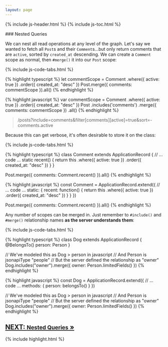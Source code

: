 ```yaml
---
layout: page
---
```


{% include js-header.html %}
{% include js-toc.html %}

<div markdown="1" class="col-md-8 col-md-offset-1">
### Nested Queries

We can nest all read operations at any level of the graph. Let's say we wanted to
fetch all `Post`s and their `Comment`s...but only return comments that
are `active`, sorted by `created_at` descending. We can create a
`Comment` scope as normal, then `#merge()` it into our `Post` scope:

{% include js-code-tabs.html %}
<div markdown="1" class="code-tabs">
{% highlight typescript %}
let commentScope = Comment
  .where({ active: true })
  .order({ created_at: "desc" })
Post.merge({ comments: commentScope }).all()
{% endhighlight %}

{% highlight javascript %}
var commentScope = Comment
  .where({ active: true })
  .order({ created_at: "desc" })
Post
  .includes('comments')
  .merge({ comments: commentScope })
  .all()
{% endhighlight %}
</div>
<blockquote class="url">
  <p>/posts?include=comments&filter[comments][active]=true&sort=-comments.active</p>
</blockquote>

Because this can get verbose, it's often desirable to store it on
the class:

{% include js-code-tabs.html %}
<div markdown="1" class="code-tabs">
{% highlight typescript %}
class Comment extends ApplicationRecord {
  // ... code ...
  static recent() {
    return this
      .where({ active: true })
      .order({ created_at: "desc" })
  }
}

Post.merge({ comments: Comment.recent() }).all()
{% endhighlight %}

{% highlight javascript %}
const Comment = ApplicationRecord.extend({
  // ... code ...
  static: {
    recent: function() {
      return this
        .where({ active: true })
        .order({ created_at: "desc" })
    }
  }
})

Post.merge({ comments: Comment.recent() }).all()
{% endhighlight %}
</div>

Any number of scopes can be merged in. Just remember to `#include()`
and `#merge()` relationship names **as the server understands them**:

{% include js-code-tabs.html %}
<div markdown="1" class="code-tabs">
{% highlight typescript %}
class Dog extends ApplicationRecord {
  @BelongsTo() person: Person
}

// We've modeled this as Dog > person in javascript
// And Person is jsonapiType "people"
// But the server defined the relationship as "owner"
Dog.includes("owner").merge({ owner: Person.limitedFields() })
{% endhighlight %}

{% highlight javascript %}
const Dog = ApplicationRecord.extend({
  // ... code ...
  methods: {
    person: belongsTo()
  }
})

// We've modeled this as Dog > person in javascript
// And Person is jsonapiType "people"
// But the server defined the relationship as "owner"
Dog.includes("owner").merge({ owner: Person.limitedFields() })
{% endhighlight %}
</div>

<div class="clearfix">
  <h2 id="next">
    <a href="/js/reads/nested-queries">
      NEXT:
      <small>Nested Queries</small>
      &raquo;
    </a>
  </h2>
</div>

{% include highlight.html %}

